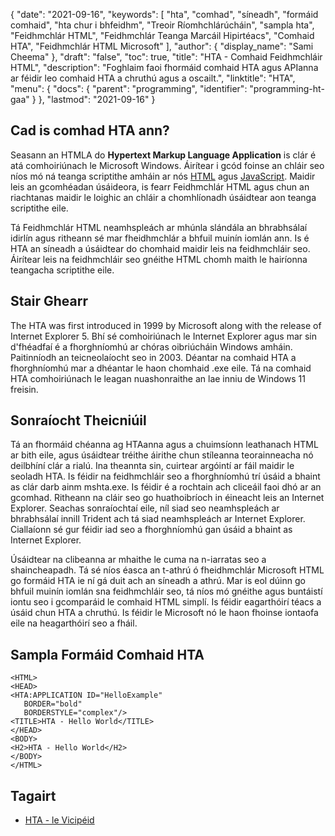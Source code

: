 {
  "date": "2021-09-16",
  "keywords": [
"hta",
"comhad",
"síneadh",
"formáid comhaid",
"hta chur i bhfeidhm",
"Treoir Ríomhchlárúcháin",
"sampla hta",
"Feidhmchlár HTML",
"Feidhmchlár Teanga Marcáil Hipirtéacs",
"Comhaid HTA",
"Feidhmchlár HTML Microsoft"
],
  "author": {
    "display_name": "Sami Cheema"
},
  "draft": "false",
  "toc": true,
  "title": "HTA - Comhaid Feidhmchláir HTML",
  "description": "Foghlaim faoi fhormáid comhaid HTA agus APIanna ar féidir leo comhaid HTA a chruthú agus a oscailt.",
  "linktitle": "HTA",
  "menu": {
    "docs": {
      "parent": "programming",
      "identifier": "programming-ht-gaa"
}
},
  "lastmod": "2021-09-16"
}

## Cad is comhad HTA ann?

Seasann an HTMLA do **Hypertext Markup Language Application** is clár é atá comhoiriúnach le Microsoft Windows. Áirítear i gcód foinse an chláir seo níos mó ná teanga scriptithe amháin ar nós [HTML](/web/html/) agus [JavaScript](/web/js/). Maidir leis an gcomhéadan úsáideora, is fearr Feidhmchlár HTML agus chun an riachtanas maidir le loighic an chláir a chomhlíonadh úsáidtear aon teanga scriptithe eile.

Tá Feidhmchlár HTML neamhspleách ar mhúnla slándála an bhrabhsálaí idirlín agus ritheann sé mar fheidhmchlár a bhfuil muinín iomlán ann. Is é HTA an síneadh a úsáidtear do chomhaid maidir leis na feidhmchláir seo. Áirítear leis na feidhmchláir seo gnéithe HTML chomh maith le hairíonna teangacha scriptithe eile.


## Stair Ghearr ##

The HTA was first introduced in 1999 by Microsoft along with the release of Internet Explorer 5. Bhí sé comhoiriúnach le Internet Explorer agus mar sin d'fhéadfaí é a fhorghníomhú ar chóras oibriúcháin Windows amháin. Paitinníodh an teicneolaíocht seo in 2003. Déantar na comhaid HTA a fhorghníomhú mar a dhéantar le haon chomhaid .exe eile. Tá na comhaid HTA comhoiriúnach le leagan nuashonraithe an lae inniu de Windows 11 freisin.


## Sonraíocht Theicniúil ##

Tá an fhormáid chéanna ag HTAanna agus a chuimsíonn leathanach HTML ar bith eile, agus úsáidtear tréithe áirithe chun stíleanna teorainneacha nó deilbhíní clár a rialú. Ina theannta sin, cuirtear argóintí ar fáil maidir le seoladh HTA. Is féidir na feidhmchláir seo a fhorghníomhú trí úsáid a bhaint as clár darb ainm mshta.exe. Is féidir é a rochtain ach cliceáil faoi dhó ar an gcomhad. Ritheann na cláir seo go huathoibríoch in éineacht leis an Internet Explorer. Seachas sonraíochtaí eile, níl siad seo neamhspleách ar bhrabhsálaí innill Trident ach tá siad neamhspleách ar Internet Explorer. Ciallaíonn sé gur féidir iad seo a fhorghníomhú gan úsáid a bhaint as Internet Explorer.

Úsáidtear na clibeanna ar mhaithe le cuma na n-iarratas seo a shaincheapadh. Tá sé níos éasca an t-athrú ó fheidhmchlár Microsoft HTML go formáid HTA ie ní gá duit ach an síneadh a athrú. Mar is eol dúinn go bhfuil muinín iomlán sna feidhmchláir seo, tá níos mó gnéithe agus buntáistí iontu seo i gcomparáid le comhaid HTML simplí. Is féidir eagarthóirí téacs a úsáid chun HTA a chruthú. Is féidir le Microsoft nó le haon fhoinse iontaofa eile na heagarthóirí seo a fháil.


## Sampla Formáid Comhaid HTA ##

```
<HTML>
<HEAD>
<HTA:APPLICATION ID="HelloExample" 
   BORDER="bold" 
   BORDERSTYLE="complex"/>
<TITLE>HTA - Hello World</TITLE>
</HEAD>
<BODY>
<H2>HTA - Hello World</H2>
</BODY>
</HTML>

```

## Tagairt ##

* [HTA - le Vicipéid](https://ga.wikipedia.org/wiki/HTML_Application)




